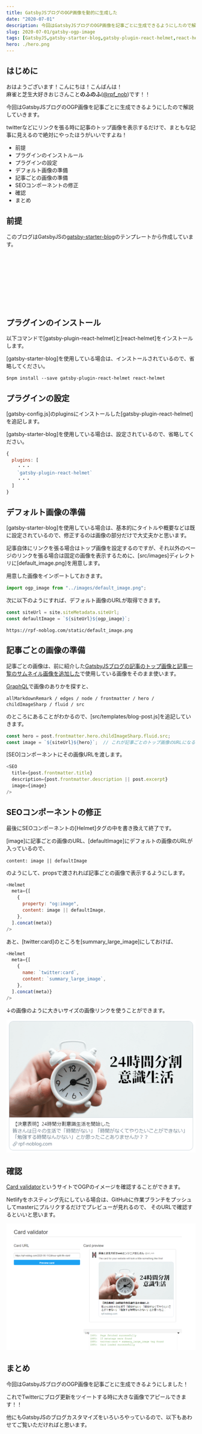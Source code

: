 ```yaml
---
title: GatsbyJSブログのOGP画像を動的に生成した
date: "2020-07-01"
description: 今回はGatsbyJSブログのOGP画像を記事ごとに生成できるようにしたので解説していきます。twitterなどにリンクを張る時に記事のトップ画像を表示するだけで、まともな記事に見えるので絶対にやったほうがいいですよね！
slug: 2020-07-01/gatsby-ogp-image
tags: [GatsbyJS,gatsby-starter-blog,gatsby-plugin-react-helmet,react-helmet]
hero: ./hero.png
---
```


## はじめに 

おはようございます！こんにちは！こんばんは！<br>
麻雀と芝生大好きおじさんこと**のふのふ**([@rpf_nob](https://twitter.com/rpf_nob))です！！

今回はGatsbyJSブログのOGP画像を記事ごとに生成できるようにしたので解説していきます。

twitterなどにリンクを張る時に記事のトップ画像を表示するだけで、まともな記事に見えるので絶対にやったほうがいいですよね！

* 前提
* プラグインのインストルール
* プラグインの設定
* デフォルト画像の準備
* 記事ごとの画像の準備
* SEOコンポーネントの修正
* 確認
* まとめ

## 前提

このブログはGatsbyJSの[gatsby-starter-blog](https://www.gatsbyjs.org/starters/gatsbyjs/gatsby-starter-blog/)のテンプレートから作成しています。

<div class="iframely-embed"><div class="iframely-responsive" style="height: 140px; padding-bottom: 0;"><a href="https://www.gatsbyjs.org/starters/gatsbyjs/gatsby-starter-blog/" data-iframely-url="//cdn.iframe.ly/qjUJkBu?iframe=card-small"></a></div></div>

## プラグインのインストール

以下コマンドで[gatsby-plugin-react-helmet]と[react-helmet]をインストールします。

[gatsby-starter-blog]を使用している場合は、インストールされているので、省略してください。

```
$npm install --save gatsby-plugin-react-helmet react-helmet
```

## プラグインの設定

[gatsby-config.js]のpluginsにインストールした[gatsby-plugin-react-helmet]を追記します。

[gatsby-starter-blog]を使用している場合は、設定されているので、省略してください。

```js:title=gatsby-config.js
{
  plugins: [
    ・・・
    `gatsby-plugin-react-helmet`
    ・・・
  ]
}
```

## デフォルト画像の準備

[gatsby-starter-blog]を使用している場合は、基本的にタイトルや概要などは既に設定されているので、修正するのは画像の部分だけで大丈夫かと思います。


記事自体にリンクを張る場合はトップ画像を設定するのですが、それ以外のページのリンクを張る場合は固定の画像を表示するために、[src/images]ディレクトリに[default_image.png]を用意します。

用意した画像をインポートしておきます。

```js:title=src/components/seo.js
import ogp_image from "../images/default_image.png";
```

次に以下のようにすれば、デフォルト画像のURLが取得できます。

```js:title=src/components/seo.js
const siteUrl = site.siteMetadata.siteUrl;
const defaultImage = `${siteUrl}${ogp_image}`;
```

```
https://rpf-noblog.com/static/default_image.png
```

## 記事ごとの画像の準備

記事ごとの画像は、前に紹介した[GatsbyJSブログの記事のトップ画像と記事一覧のサムネイル画像を追加した](https://rpf-noblog.com/2020-05-10/gatsby-hero)で使用している画像をそのまま使います。

[GraphQL](http://localhost:8000/___graphq)で画像のありかを探すと、
```
allMarkdownRemark / edges / node / frontmatter / hero / childImageSharp / fluid / src
```

のところにあることがわかるので、[src/templates/blog-post.js]を追記していきます。

```js:title=src/templates/blog-post.js
const hero = post.frontmatter.hero.childImageSharp.fluid.src;
const image = `${siteUrl}${hero}`;  // これが記事ごとのトップ画像のURLになる
```

[SEO]コンポーネントにその画像URLを渡します。

```js{4}:title=src/templates/blog-post.js
<SEO
  title={post.frontmatter.title}
  description={post.frontmatter.description || post.excerpt}
  image={image}
/>
```

## SEOコンポーネントの修正

最後にSEOコンポーネントの[Helmet]タグの中を書き換えて終了です。

[image]に記事ごとの画像のURL、[defaultImage]にデフォルトの画像のURLが入っているので、

`content: image || defaultImage`

のようにして、propsで渡されれば記事ごとの画像で表示するようにします。

```js{4-5}:title=src/components/seo.js
<Helmet
  meta={[
    {
      property: "og:image",
      content: image || defaultImage,
    },
  ].concat(meta)}
/>
```

あと、[twitter:card]のところを[summary_large_image]にしておけば、

```js{4-5}:title=src/components/seo.js
<Helmet
  meta={[
    {
      name: `twitter:card`,
      content: `summary_large_image`,
    },
  ].concat(meta)}
/>
```

↓の画像のように大きいサイズの画像リンクを使うことができます。

![画像](img1.png)

## 確認

[Card validator](https://cards-dev.twitter.com/validator)というサイトでOGPのイメージを確認することができます。

Netlifyをホスティング先にしている場合は、GitHubに作業ブランチをプッシュしてmasterにプルリクするだけでプレビューが見れるので、
そのURLで確認するといいと思います。

![画像](img2.png)

## まとめ

今回はGatsbyJSブログのOGP画像を記事ごとに生成できるようにしました！

これでTwitterにブログ更新をツイートする時に大きな画像でアピールできます！！

他にもGatsbyJSのブログカスタマイズをいろいろやっているので、以下もあわせてご覧いただければと思います。

<div class="iframely-embed"><div class="iframely-responsive" style="height: 140px; padding-bottom: 0;"><a href="https://rpf-noblog.com/tags/gatsby-js/" data-iframely-url="//cdn.iframe.ly/5j7eIPT"></a></div></div>


<br>
<br>

最後まで見ていただきありがとうございます！！  
この記事が良かったと思ったらSHAREしていただけると泣いて喜びます🤣